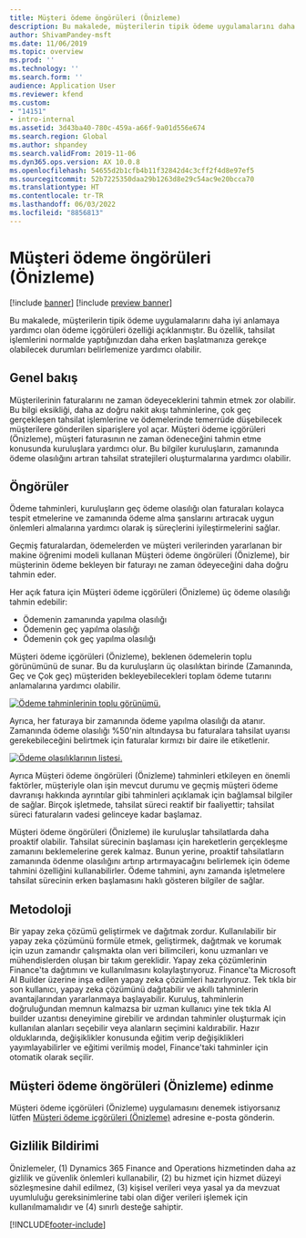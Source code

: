 ```yaml
---
title: Müşteri ödeme öngörüleri (Önizleme)
description: Bu makalede, müşterilerin tipik ödeme uygulamalarını daha iyi anlamaya yardımcı olan ödeme içgörüleri özelliği açıklanmıştır. Bu özellik, tahsilat işlemlerini normalde yaptığınızdan daha erken başlatmanıza gerekçe olabilecek durumları belirlemenize yardımcı olabilir.
author: ShivamPandey-msft
ms.date: 11/06/2019
ms.topic: overview
ms.prod: ''
ms.technology: ''
ms.search.form: ''
audience: Application User
ms.reviewer: kfend
ms.custom:
- "14151"
- intro-internal
ms.assetid: 3d43ba40-780c-459a-a66f-9a01d556e674
ms.search.region: Global
ms.author: shpandey
ms.search.validFrom: 2019-11-06
ms.dyn365.ops.version: AX 10.0.8
ms.openlocfilehash: 54655d2b1cfb4b11f32842d4c3cff2f4d8e97ef5
ms.sourcegitcommit: 52b7225350daa29b1263d8e29c54ac9e20bcca70
ms.translationtype: HT
ms.contentlocale: tr-TR
ms.lasthandoff: 06/03/2022
ms.locfileid: "8856813"
---
```

# <a name="customer-payment-insights-preview"></a>Müşteri ödeme öngörüleri (Önizleme)

[!include [banner](../includes/banner.md)]
[!include [preview banner](../includes/preview-banner.md)]

Bu makalede, müşterilerin tipik ödeme uygulamalarını daha iyi anlamaya yardımcı olan ödeme içgörüleri özelliği açıklanmıştır. Bu özellik, tahsilat işlemlerini normalde yaptığınızdan daha erken başlatmanıza gerekçe olabilecek durumları belirlemenize yardımcı olabilir. 

## <a name="overview"></a>Genel bakış

Müşterilerinin faturalarını ne zaman ödeyeceklerini tahmin etmek zor olabilir. Bu bilgi eksikliği, daha az doğru nakit akışı tahminlerine, çok geç gerçekleşen tahsilat işlemlerine ve ödemelerinde temerrüde düşebilecek müşterilere gönderilen siparişlere yol açar. Müşteri ödeme içgörüleri (Önizleme), müşteri faturasının ne zaman ödeneceğini tahmin etme konusunda kuruluşlara yardımcı olur. Bu bilgiler kuruluşların, zamanında ödeme olasılığını artıran tahsilat stratejileri oluşturmalarına yardımcı olabilir. 

## <a name="predictions"></a>Öngörüler

Ödeme tahminleri, kuruluşların geç ödeme olasılığı olan faturaları kolayca tespit etmelerine ve zamanında ödeme alma şanslarını artıracak uygun önlemleri almalarına yardımcı olarak iş süreçlerini iyileştirmelerini sağlar.

Geçmiş faturalardan, ödemelerden ve müşteri verilerinden yararlanan bir makine öğrenimi modeli kullanan Müşteri ödeme öngörüleri (Önizleme), bir müşterinin ödeme bekleyen bir faturayı ne zaman ödeyeceğini daha doğru tahmin eder.

Her açık fatura için Müşteri ödeme içgörüleri (Önizleme) üç ödeme olasılığı tahmin edebilir:

-   Ödemenin zamanında yapılma olasılığı 
-   Ödemenin geç yapılma olasılığı
-   Ödemenin çok geç yapılma olasılığı

Müşteri ödeme içgörüleri (Önizleme), beklenen ödemelerin toplu görünümünü de sunar. Bu da kuruluşların üç olasılıktan birinde (Zamanında, Geç ve Çok geç) müşteriden bekleyebilecekleri toplam ödeme tutarını anlamalarına yardımcı olabilir.

[![Ödeme tahminlerinin toplu görünümü.](./media/graphic-payment-reports.png)](./media/graphic-payment-reports.png)

Ayrıca, her faturaya bir zamanında ödeme yapılma olasılığı da atanır. Zamanında ödeme olasılığı %50'nin altındaysa bu faturalara tahsilat uyarısı gerekebileceğini belirtmek için faturalar kırmızı bir daire ile etiketlenir. 

[![Ödeme olasılıklarının listesi.](./media/customer-pymnt-probability-list.png)](./media/customer-pymnt-probability-list.png)

Ayrıca Müşteri ödeme öngörüleri (Önizleme) tahminleri etkileyen en önemli faktörler, müşteriyle olan işin mevcut durumu ve geçmiş müşteri ödeme davranışı hakkında ayrıntılar gibi tahminleri açıklamak için bağlamsal bilgiler de sağlar. Birçok işletmede, tahsilat süreci reaktif bir faaliyettir; tahsilat süreci faturaların vadesi gelinceye kadar başlamaz. 

Müşteri ödeme öngörüleri (Önizleme) ile kuruluşlar tahsilatlarda daha proaktif olabilir. Tahsilat sürecinin başlaması için hareketlerin gerçekleşme zamanını beklemelerine gerek kalmaz. Bunun yerine, proaktif tahsilatların zamanında ödenme olasılığını artırıp artırmayacağını belirlemek için ödeme tahmini özelliğini kullanabilirler. Ödeme tahmini, aynı zamanda işletmelere tahsilat sürecinin erken başlamasını haklı gösteren bilgiler de sağlar.

## <a name="methodology"></a>Metodoloji

Bir yapay zeka çözümü geliştirmek ve dağıtmak zordur. Kullanılabilir bir yapay zeka çözümünü formüle etmek, geliştirmek, dağıtmak ve korumak için uzun zamandır çalışmakta olan veri bilimcileri, konu uzmanları ve mühendislerden oluşan bir takım gereklidir. Yapay zeka çözümlerinin Finance'ta dağıtımını ve kullanılmasını kolaylaştırıyoruz. Finance'ta Microsoft AI Builder üzerine inşa edilen yapay zeka çözümleri hazırlıyoruz. Tek tıkla bir son kullanıcı, yapay zeka çözümünü dağıtabilir ve akıllı tahminlerin avantajlarından yararlanmaya başlayabilir. Kuruluş, tahminlerin doğruluğundan memnun kalmazsa bir uzman kullanıcı yine tek tıkla AI builder uzantısı deneyimine girebilir ve ardından tahminler oluşturmak için kullanılan alanları seçebilir veya alanların seçimini kaldırabilir. Hazır olduklarında, değişiklikler konusunda eğitim verip değişiklikleri yayımlayabilirler ve eğitimi verilmiş model, Finance'taki tahminler için otomatik olarak seçilir.

## <a name="how-to-get-customer-payment-insights-preview"></a>Müşteri ödeme öngörüleri (Önizleme) edinme

Müşteri ödeme içgörüleri (Önizleme) uygulamasını denemek istiyorsanız lütfen [Müşteri ödeme içgörüleri (Önizleme)](mailto:fiap@microsoft.com) adresine e-posta gönderin.

## <a name="privacy-notice"></a>Gizlilik Bildirimi

Önizlemeler, (1) Dynamics 365 Finance and Operations hizmetinden daha az gizlilik ve güvenlik önlemleri kullanabilir, (2) bu hizmet için hizmet düzeyi sözleşmesine dahil edilmez, (3) kişisel verileri veya yasal ya da mevzuat uyumluluğu gereksinimlerine tabi olan diğer verileri işlemek için kullanılmamalıdır ve (4) sınırlı desteğe sahiptir.




[!INCLUDE[footer-include](../../includes/footer-banner.md)]
